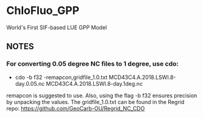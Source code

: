 # ChloFluo_GPP
World's First SIF-based LUE GPP Model

## NOTES

### For converting 0.05 degree NC files to 1 degree, use cdo:

* cdo -b f32 -remapcon,gridfile_1.0.txt MCD43C4.A.2018.LSWI.8-day.0.05.nc MCD43C4.A.2018.LSWI.8-day.1deg.nc

remapcon is suggested to use. Also, using the flag -b f32 ensures precision by unpacking the values. The gridfile_1.0.txt can be found in the Regrid repo: https://github.com/GeoCarb-OU/Regrid_NC_CDO
